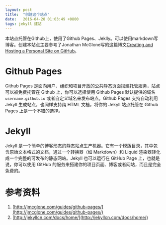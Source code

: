 ```yaml
---
layout: post
title:  "创建这个站点"
date:   2016-04-28 01:03:49 +0800
tags: jekyll 建站
---
```


本站点托管在Github上，使用了Github Pages、Jeklly。可以使用markdown写博客。创建本站点主要参考了Jonathan McGlone写的这篇博文[Creating and Hosting a Personal Site on GitHub](http://jmcglone.com/guides/github-pages/)。

# Github Pages
Github Pages 是面向用户、组织和项目开放的公共静态页面搭建托管服务，站点可以被免费托管在 Github 上，你可以选择使用 Github Pages 默认提供的域名 `username.github.io` 或者自定义域名来发布站点。Github Pages 支持自动利用 Jekyll 生成站点，也同样支持纯 HTML 文档，将你的 Jekyll 站点托管在 Github Pages 上是一个不错的选择。

# Jekyll
Jekyll 是一个简单的博客形态的静态站点生产机器。它有一个模版目录，其中包含原始文本格式的文档，通过一个转换器（如 Markdown）和 Liquid 渲染器转化成一个完整的可发布的静态网站。Jekyll 也可以运行在 GitHub Page 上，也就是说，你可以使用 GitHub 的服务来搭建你的项目页面、博客或者网站，而且是完全免费的。

# 参考资料
1. [http://jmcglone.com/guides/github-pages/](http://jmcglone.com/guides/github-pages/)
2. [http://jekyllcn.com/docs/home/](http://jekyllcn.com/docs/home/)
